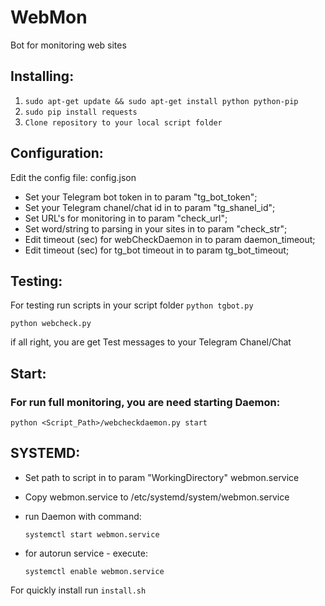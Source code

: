 # WebMon

Bot for monitoring web sites

## Installing:
1. ```sudo apt-get update && sudo apt-get install python python-pip```
2. ```sudo pip install requests```
3. ```Clone repository to your local script folder```

## Configuration:
Edit the config file: config.json
   - Set your Telegram bot token in to param "tg_bot_token";
   - Set your Telegram chanel/chat id in to param "tg_shanel_id";
   - Set URL's for monitoring in to param "check_url";
   - Set word/string to parsing in your sites in to param "check_str";
   - Edit timeout (sec) for webCheckDaemon in to param daemon_timeout;
   - Edit timeout (sec) for tg_bot timeout in to param tg_bot_timeout;

## Testing:
For testing run scripts in your script folder
```python tgbot.py```

```python webcheck.py```

if all right, you are get Test messages to your Telegram Chanel/Chat

## Start:
### For run full monitoring, you are need starting Daemon:

```python <Script_Path>/webcheckdaemon.py start```

## SYSTEMD:
- Set path to script in to param "WorkingDirectory" webmon.service
- Copy webmon.service to /etc/systemd/system/webmon.service
- run Daemon with command:

  ```systemctl start webmon.service```

- for autorun service - execute:

  ```systemctl enable webmon.service```

For quickly install run ```install.sh```
